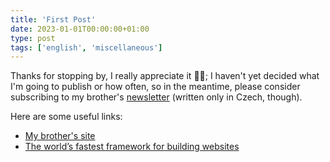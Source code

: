 ```yaml
---
title: 'First Post'
date: 2023-01-01T00:00:00+01:00
type: post
tags: ['english', 'miscellaneous']
---
```

Thanks for stopping by, I really appreciate it :bowing_man:; I haven't yet decided what I'm going to publish or how often, so in the meantime, please consider subscribing to my brother's [newsletter](https://jecmenovadilna.beehiiv.com) (written only in Czech, though).

Here are some useful links:
 - [My brother's site](http://jecminek.co)
 - [The world’s fastest framework for building websites](https://gohugo.io)
